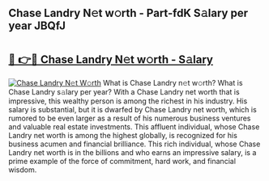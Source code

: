 ## Chase Landry N𝚎t w𝚘rth - Part-fdK S𝚊lary per year JBQfJ

# <h2><a href="http://gc0t69.nevu.top/?p=Chase+Landry">🔗 👉🔴 Chase Landry N𝚎t w𝚘rth - S𝚊lary</a></h2>

[![Chase Landry N𝚎t W𝚘rth](https://i.imgur.com/Oavwk0R.jpeg)](http://gc0t69.nevu.top/?p=Chase+Landry)
What is Chase Landry n𝚎t w𝚘rth? What is Chase Landry s𝚊lary per year?
With a Chase Landry net worth that is impressive, this wealthy person is among the richest in his industry. His salary is substantial, but it is dwarfed by Chase Landry net worth, which is rumored to be even larger as a result of his numerous business ventures and valuable real estate investments. This affluent individual, whose Chase Landry net worth is among the highest globally, is recognized for his business acumen and financial brilliance. This rich individual, whose Chase Landry net worth is in the billions and who earns an impressive salary, is a prime example of the force of commitment, hard work, and financial wisdom.
